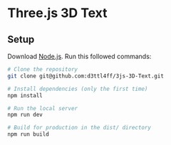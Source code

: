 # Three.js 3D Text

## Setup
Download [Node.js](https://nodejs.org/en/download/).
Run this followed commands:

``` bash
# Clone the repository
git clone git@github.com:d3ttl4ff/3js-3D-Text.git

# Install dependencies (only the first time)
npm install

# Run the local server
npm run dev

# Build for production in the dist/ directory
npm run build
```
